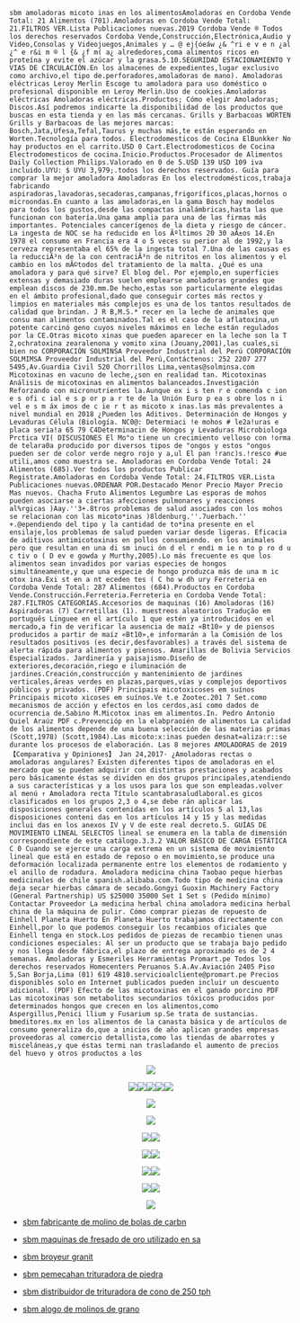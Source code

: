 
```
sbm amoladoras micoto inas en los alimentosAmoladoras en Cordoba Vende Total: 21 Alimentos (701).Amoladoras en Cordoba Vende Total: 21.FILTROS VER.Lista Publicaciones nuevas.2019 Cordoba Vende ® Todos los derechos reservados Cordoba Vende,Construcción,Electrónica,Audio y Video,Consolas y Videojuegos,Animales y … @ ej{óeáw ¿& ^ri e v e n ¿al ¿^ e r&i m ® l {& ¿f m( a¿ alrededores,coma alimentos ricos en proteína y evite el azúcar y la grasa.5.10.SEGURIDAD ESTACIONAMIENTO Y VIAS DE CIRCULACIÓN.En los almacenes de expedientes,lugar exclusivo como archivo,el tipo de.perforadores,amoladoras de mano). Amoladoras eléctricas Leroy Merlin Escoge tu amoladora para uso doméstico o profesional disponible en Leroy Merlin.Uso de cookies.Amoladoras eléctricas Amoladoras eléctricas.Productos; Cómo elegir Amoladoras; Discos.Así podremos indicarte la disponibilidad de los productos que buscas en esta tienda y en las más cercanas. Grills y Barbacoas WORTEN Grills y Barbacoas de las mejores marcas: Bosch,Jata,Ufesa,Tefal,Taurus y muchas más,te están esperando en Worten.Tecnología para todos. Electrodomesticos de Cocina ElBunkker No hay productos en el carrito.USD 0 Cart.Electrodomesticos de Cocina Electrodomesticos de cocina.Inicio.Productos.Procesador de Alimentos Daily Collection Philips.Valorado en 0 de 5.USD 139 USD 109 iva incluido.UYU: $ UYU 3,979;.todos los derechos reservados. Guía para comprar la mejor amoladora Amoladoras En los electrodomésticos,trabaja fabricando aspiradoras,lavadoras,secadoras,campanas,frigoríficos,placas,hornos o microondas.En cuanto a las amoladoras,en la gama Bosch hay modelos para todos los gustos,desde las compactas inalámbricas,hasta las que funcionan con batería.Una gama amplia para una de las firmas más importantes. Potenciales cancerígenos de la dieta y riesgo de cáncer. La ingesta de NOC se ha reducido en los Ãºltimos 20 30 aÃ±os 14.En 1978 el consumo en Francia era 4 o 5 veces su perior al de 1992,y la cerveza representaba el 65% de la ingesta total 7.Una de las causas es la reducciÃ³n de la con centraciÃ³n de nitritos en los alimentos y el cambio en los mÃ©todos del tratamiento de la malta. ¿Qué es una amoladora y para qué sirve? El blog del. Por ejemplo,en superficies extensas y demasiado duras suelen emplearse amoladoras grandes que emplean discos de 230.mm.De hecho,estas son particularmente elegidas en el ámbito profesional,dado que conseguir cortes más rectos y limpios en materiales más complejos es una de los tantos resultados de calidad que brindan. J R B,M.S.* recer en la leche de animales que consu man alimentos contaminados.Tal es el caso de la aflatoxina,un potente carcinó geno cuyos niveles máximos en leche están regulados por la CE.Otras micoto xinas que pueden aparecer en la leche son la T 2,ochratoxina zearalenona y vomito xina (Jouany,2001),las cuales,si bien no CORPORACIÓN SOLMINSA Proveedor Industrial del Perú CORPORACIÓN SOLMIMSA Proveedor Industrial del Perú,Contáctenos: 252 2207 277 5495,Av.Guardia Civil 520 Chorrillos Lima,ventas@solminsa.com Micotoxinas en vacuno de leche,¿son en realidad tan. Micotoxinas Análisis de micotoxinas en alimentos balanceados.Investigación Reforzando con micronutrientes la.Aunque ex i s ten r e comenda c ion e s ofi c ial e s p or p a r te de la Unión Euro p ea s obre los n i vel e s m áx imos de c ie r t as micoto x inas.las más prevalentes a nivel mundial en 2018 ¿Pueden los Aditivos. Determinación de Hongos y Levaduras Célula (Biología. NC0@: Determiaci !e mohos # le2a!uras e placa seria!a 65 79 C4Determinacin de Hongos y Levaduras Microbiologa Prctica VI( DISCUSIONES El Mo"o tiene un crecimiento velloso con !orma de telara0a producido por diversos tipos de "ongos y estos "ongos pueden ser de color verde negro rojo y a,ul El pan !ranc)s.!resco #ue utili,amos como muestra se. Amoladoras en Cordoba Vende Total: 24 Alimentos (685).Ver todos los productos Publicar ﻿ Registrate.Amoladoras en Cordoba Vende Total: 24.FILTROS VER.Lista Publicaciones nuevas.ORDENAR POR.Destacado Menor Precio Mayor Precio Mas nuevos. Chacha Fruto Alimentos Legumbre Las esporas de mohos pueden asociarse a ciertas afecciones pulmonares y reacciones al%rgicas )Aay.''3+.8tros problemas de salud asociados con los mohos se relacionan con las micoto*inas )8ldenburg.''.7uerbach.'' +.@ependiendo del tipo y la cantidad de to*ina presente en el ensilaje,los problemas de salud pueden variar desde ligeras. Eficacia de aditivos antimicotoxinas en pollos consumiendo. en los animales pero que resultan en una di sm inuci ón d el r endi m ie n to p ro d u c tiv o ( D ev e gowda y Murthy,2005).Lo más frecuente es que los alimentos sean invadidos por varias especies de hongos simultáneamente,y que una especie de hongo produzca más de una m ic otox ina.Exi st en a nt eceden tes ( C ho w dh ury Ferreteria en Cordoba Vende Total: 287 Alimentos (684).Productos en Cordoba Vende.Construcción.Ferreteria.Ferreteria en Cordoba Vende Total: 287.FILTROS CATEGORIAS.Accesorios de maquinas (16) Amoladoras (16) Aspiradoras (7) Carretillas (1). muestreos aleatorios Tradução em português Linguee en el artículo 1 que estén ya introducidos en el mercado,a fin de verificar la ausencia de maíz «Bt10» y de piensos producidos a partir de maíz «Bt10»,e informarán a la Comisión de los resultados positivos (es decir,desfavorables) a través del sistema de alerta rápida para alimentos y piensos. Amarillas de Bolivia Servicios Especializados. Jardinería y paisajismo.Diseño de exteriores,decoración,riego e iluminación de jardines.Creación,construcción y mantenimiento de jardines verticales,áreas verdes en plazas,parques,vías y complejos deportivos públicos y privados. (PDF) Principais micotoxicoses em suínos Principais micoto xicoses em suínos.Ve t.e Zootec.201 7 Set.como mecanismos de acción y efectos en los cerdos,así como dados de ocurrencia de.Sabino M.Micotox inas em alimentos.In. Pedro Antonio Quiel Araúz PDF c.Prevencióp en la elabpraoién de alimentos La calidad de los alimentos depende de una buena selección de las materias primas (Scott,1978) (Scott,1984).Las micoto:x:inas pueden desnat=aliza:r::se durante los procesos de elaboración. Las 8 mejores AMOLADORAS de 2019 【Comparativa y Opiniones】 Jan 24,2017· ¿Amoladoras rectas o amoladoras angulares? Existen diferentes tipos de amoladoras en el mercado que se pueden adquirir con distintas prestaciones y acabados pero básicamente éstas se dividen en dos grupos principales,atendiendo a sus características y a los usos para los que son empleadas.volver al menú ↑ Amoladora recta Título scantabrasaludlaboral.es gicos clasificados en los grupos 2,3 o 4,se debe­ rán aplicar las disposiciones generales contenidas en los artículos 5 al 13,las disposiciones conteni­ das en los artículos 14 y 15 y las medidas inclui­ das en los anexos IV y V de este real decreto.5. GUÍAS DE MOVIMIENTO LINEAL SELECTOS lineal se enumera en la tabla de dimensión correspondiente de este catálogo.3.3.2 VALOR BÁSICO DE CARGA ESTÁTICA C 0 Cuando se ejerce una carga extrema en un sistema de movimiento lineal que está en estado de reposo o en movimiento,se produce una deformación localizada permanente entre los elementos de rodamiento y el anillo de rodadura. Amoladora medicina china Taobao peque hierbas medicinales de chile spanish.alibaba.com.Todo tipo de medicina china deja secar hierbas cámara de secado.Gongyi Guoxin Machinery Factory (General Partnership) US $25000 35000 Set 1 Set s (Pedido mínimo) Contactar Proveedor La medicina herbal china amoladora medicina herbal china de la máquina de pulir. Cómo comprar piezas de repuesto de Einhell Planeta Huerto En Planeta Huerto trabajamos directamente con Einhell,por lo que podemos conseguir los recambios oficiales que Einhell tenga en stock.Los pedidos de piezas de recambio tienen unas condiciones especiales: Al ser un producto que se trabaja bajo pedido y nos llega desde fábrica,el plazo de entrega aproximado es de 2 4 semanas. Amoladoras y Esmeriles Herramientas Promart.pe Todos los derechos reservados Homecenters Peruanos S.A.Av.Aviación 2405 Piso 5,San Borja,Lima (01) 619 4810.servicioalcliente@promart.pe Precios disponibles solo en Internet publicados pueden incluir un descuento adicional. (PDF) Efecto de las micotoxinas en el ganado porcino PDF Las micotoxinas son metabolitos secundarios tóxicos producidos por determinados hongos que crecen en los alimentos,como Aspergillus,Penici llium y Fusarium sp.Se trata de sustancias. bmeditores.mx en los alimentos de la canasta básica y de artículos de consumo generaliza do,que a inicios de año aplican grandes empresas proveedoras al comercio detallista,como las tiendas de abarrotes y misceláneas,y que éstas termi nan trasladando el aumento de precios del huevo y otros productos a los 
```

<div align="center">

<a href="https://es-crusher.shibang-china.com/github&k=sbm+amoladoras+micoto+inas+en+los+alimentos"><img src="https://static.shibang-china.com/es/crusher/logo.jpg"></a>

<a href="https://es-crusher.shibang-china.com/github&k=sbm+amoladoras+micoto+inas+en+los+alimentos"><img src="https://static.shibang-china.com/es/crusher/index.jpg"></a><a href="https://es-crusher.shibang-china.com/material.htmlgithub&k=sbm+amoladoras+micoto+inas+en+los+alimentos"><img src="https://static.shibang-china.com/es/crusher/material.jpg"></a><a href="https://es-crusher.shibang-china.com/application.htmlgithub&k=sbm+amoladoras+micoto+inas+en+los+alimentos"><img src="https://static.shibang-china.com/es/crusher/application.jpg"></a><a href="https://es-crusher.shibang-china.com/aboutus.htmlgithub&k=sbm+amoladoras+micoto+inas+en+los+alimentos"><img src="https://static.shibang-china.com/es/crusher/aboutus.jpg"></a><a href="https://es-crusher.shibang-china.com/contact.htmlgithub&k=sbm+amoladoras+micoto+inas+en+los+alimentos"><img src="https://static.shibang-china.com/es/crusher/contact.jpg"></a>

<a href="https://es-crusher.shibang-china.com/github&k=sbm+amoladoras+micoto+inas+en+los+alimentos"><img src="https://static.shibang-china.com/es/crusher/banner.jpg"></a>

<a href="https://swt.shibang-china.com/github&k=sbm+amoladoras+micoto+inas+en+los+alimentos"><img src="https://static.shibang-china.com/es/crusher/text.jpg"></a>

<a href="https://swt.shibang-china.com/github&k=sbm+amoladoras+micoto+inas+en+los+alimentos"><img src="https://static.shibang-china.com/es/crusher/chat.jpg"></a><a href="https://es-crusher.shibang-china.com/contact.htmlgithub&k=sbm+amoladoras+micoto+inas+en+los+alimentos"><img src="https://static.shibang-china.com/es/crusher/message.jpg"></a>

<a href="https://es-crusher.shibang-china.com/products/pe.htmlgithub&k=sbm+amoladoras+micoto+inas+en+los+alimentos"><img src="https://static.shibang-china.com/es/crusher/pe.jpg"></a><a href="https://es-crusher.shibang-china.com/products/pf.htmlgithub&k=sbm+amoladoras+micoto+inas+en+los+alimentos"><img src="https://static.shibang-china.com/es/crusher/pf.jpg"></a>

<a href="https://es-crusher.shibang-china.com/products/hpt.htmlgithub&k=sbm+amoladoras+micoto+inas+en+los+alimentos"><img src="https://static.shibang-china.com/es/crusher/hpt.jpg"></a><a href="https://es-crusher.shibang-china.com/products/vsi.htmlgithub&k=sbm+amoladoras+micoto+inas+en+los+alimentos"><img src="https://static.shibang-china.com/es/crusher/vsi.jpg"></a>

<a href="https://es-crusher.shibang-china.com/products/klv.htmlgithub&k=sbm+amoladoras+micoto+inas+en+los+alimentos"><img src="https://static.shibang-china.com/es/crusher/klv.jpg"></a><a href="https://es-crusher.shibang-china.com/products/portable.htmlgithub&k=sbm+amoladoras+micoto+inas+en+los+alimentos"><img src="https://static.shibang-china.com/es/crusher/portable.jpg"></a>

<a href="https://swt.shibang-china.com/github&k=sbm+amoladoras+micoto+inas+en+los+alimentos"><img src="https://static.shibang-china.com/es/crusher/case.jpg"></a>

</div>


* [sbm fabricante de molino de bolas de carbn](sbm%20fabricante%20de%20molino%20de%20bolas%20de%20carbn.md)

* [sbm maquinas de fresado de oro utilizado en sa](sbm%20maquinas%20de%20fresado%20de%20oro%20utilizado%20en%20sa.md)

* [sbm broyeur granit](sbm%20broyeur%20granit.md)

* [sbm pemecahan trituradora de piedra](sbm%20pemecahan%20trituradora%20de%20piedra.md)

* [sbm distribuidor de trituradora de cono de 250 tph](sbm%20distribuidor%20de%20trituradora%20de%20cono%20de%20250%20tph.md)

* [sbm alogo de molinos de grano](sbm%20alogo%20de%20molinos%20de%20grano.md)
